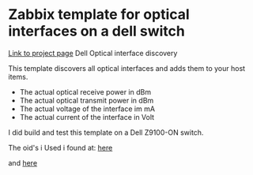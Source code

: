 # Zabbix template for optical interfaces on a dell switch
[Link to project page](https://github.com/Benjamin-Italiaander/zabbix_dell_optical_interfaces)
Dell Optical interface discovery

This template discovers all optical interfaces and adds them to your host items.

- The actual optical receive power in dBm
- The actual optical transmit power in dBm
- The actual voltage of the interface im mA
- The actual current of the interface in Volt


I did build and test this template on a Dell Z9100-ON switch.

The oid's i Used i found at:
[here](http://www.circitor.fr/Mibs/Html/D/DELL-NETWORKING-IF-EXTENSION-MIB.php#DellNetIfTransceiverDataEntry)

and
[here](https://mibs.observium.org/mib/DELL-NETWORKING-IF-EXTENSION-MIB/#dellNetIfTransVoltage)



